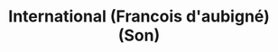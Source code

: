 ---
pid: rs357
title: International (Francois d'aubigné) (Son)
location_transcription: Temple university //Fox//
coordinates: "[-75.155842947991, 39.980309977824]"
zipcode: '19101'
gen_neighborhood: Center City
neighborhood: Center City
outside_phl: 
age: '25'
age_range: 20-29
instagram: 
image_file_name: rs_357.jpg
proposal_transcription: A symbolic monument of progress in in integration and multiculture
topic: History,Unity,Race Ethnicity
topic_summary: 0, 0, 0, 0
type: Other No Form
keywords_other: progress, integration, multiculture
credit: Francis D'Aubiginé (son) Temple University
image_labels: 
twitter: 
facebook: 
permalink: "/monuments/rs357/"
layout: item-page
---